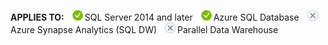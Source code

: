 <Token>**APPLIES TO:** ![yes](media/yes.png)SQL Server 2014 and later ![yes](media/yes.png)Azure SQL Database ![no](media/no.png)Azure Synapse Analytics (SQL DW) ![no](media/no.png)Parallel Data Warehouse </Token>

